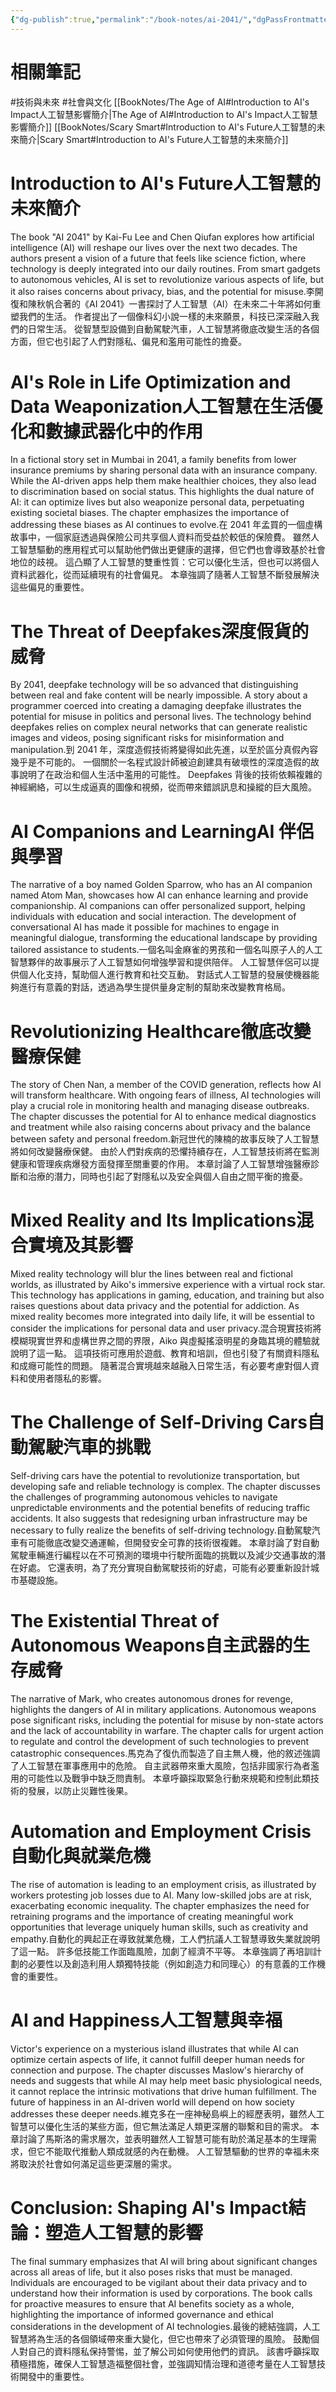 ```yaml
---
{"dg-publish":true,"permalink":"/book-notes/ai-2041/","dgPassFrontmatter":true,"created":"2024-11-24T10:41:53.362+08:00","updated":"2024-11-28T11:49:45.433+08:00"}
---
```


# 相關筆記
#技術與未來 #社會與文化 
[[BookNotes/The Age of AI#Introduction to AI's Impact人工智慧影響簡介\|The Age of AI#Introduction to AI's Impact人工智慧影響簡介]]
[[BookNotes/Scary Smart#Introduction to AI's Future人工智慧的未來簡介\|Scary Smart#Introduction to AI's Future人工智慧的未來簡介]]
# Introduction to AI's Future人工智慧的未來簡介

The book "AI 2041" by Kai-Fu Lee and Chen Qiufan explores how artificial intelligence (AI) will reshape our lives over the next two decades. The authors present a vision of a future that feels like science fiction, where technology is deeply integrated into our daily routines. From smart gadgets to autonomous vehicles, AI is set to revolutionize various aspects of life, but it also raises concerns about privacy, bias, and the potential for misuse.李開復和陳秋帆合著的《AI 2041》一書探討了人工智慧（AI）在未來二十年將如何重塑我們的生活。 作者提出了一個像科幻小說一樣的未來願景，科技已深深融入我們的日常生活。 從智慧型設備到自動駕駛汽車，人工智慧將徹底改變生活的各個方面，但它也引起了人們對隱私、偏見和濫用可能性的擔憂。

# AI's Role in Life Optimization and Data Weaponization人工智慧在生活優化和數據武器化中的作用

In a fictional story set in Mumbai in 2041, a family benefits from lower insurance premiums by sharing personal data with an insurance company. While the AI-driven apps help them make healthier choices, they also lead to discrimination based on social status. This highlights the dual nature of AI: it can optimize lives but also weaponize personal data, perpetuating existing societal biases. The chapter emphasizes the importance of addressing these biases as AI continues to evolve.在 2041 年孟買的一個虛構故事中，一個家庭透過與保險公司共享個人資料而受益於較低的保險費。 雖然人工智慧驅動的應用程式可以幫助他們做出更健康的選擇，但它們也會導致基於社會地位的歧視。 這凸顯了人工智慧的雙重性質：它可以優化生活，但也可以將個人資料武器化，從而延續現有的社會偏見。 本章強調了隨著人工智慧不斷發展解決這些偏見的重要性。

# The Threat of Deepfakes深度假貨的威脅

By 2041, deepfake technology will be so advanced that distinguishing between real and fake content will be nearly impossible. A story about a programmer coerced into creating a damaging deepfake illustrates the potential for misuse in politics and personal lives. The technology behind deepfakes relies on complex neural networks that can generate realistic images and videos, posing significant risks for misinformation and manipulation.到 2041 年，深度造假技術將變得如此先進，以至於區分真假內容幾乎是不可能的。 一個關於一名程式設計師被迫創建具有破壞性的深度造假的故事說明了在政治和個人生活中濫用的可能性。 Deepfakes 背後的技術依賴複雜的神經網絡，可以生成逼真的圖像和視頻，從而帶來錯誤訊息和操縱的巨大風險。

# AI Companions and LearningAI 伴侶與學習

The narrative of a boy named Golden Sparrow, who has an AI companion named Atom Man, showcases how AI can enhance learning and provide companionship. AI companions can offer personalized support, helping individuals with education and social interaction. The development of conversational AI has made it possible for machines to engage in meaningful dialogue, transforming the educational landscape by providing tailored assistance to students.一個名叫金麻雀的男孩和一個名叫原子人的人工智慧夥伴的故事展示了人工智慧如何增強學習和提供陪伴。 人工智慧伴侶可以提供個人化支持，幫助個人進行教育和社交互動。 對話式人工智慧的發展使機器能夠進行有意義的對話，透過為學生提供量身定制的幫助來改變教育格局。

# Revolutionizing Healthcare徹底改變醫療保健

The story of Chen Nan, a member of the COVID generation, reflects how AI will transform healthcare. With ongoing fears of illness, AI technologies will play a crucial role in monitoring health and managing disease outbreaks. The chapter discusses the potential for AI to enhance medical diagnostics and treatment while also raising concerns about privacy and the balance between safety and personal freedom.新冠世代的陳楠的故事反映了人工智慧將如何改變醫療保健。 由於人們對疾病的恐懼持續存在，人工智慧技術將在監測健康和管理疾病爆發方面發揮至關重要的作用。 本章討論了人工智慧增強醫療診斷和治療的潛力，同時也引起了對隱私以及安全與個人自由之間平衡的擔憂。

# Mixed Reality and Its Implications混合實境及其影響

Mixed reality technology will blur the lines between real and fictional worlds, as illustrated by Aiko's immersive experience with a virtual rock star. This technology has applications in gaming, education, and training but also raises questions about data privacy and the potential for addiction. As mixed reality becomes more integrated into daily life, it will be essential to consider the implications for personal data and user privacy.混合現實技術將模糊現實世界和虛構世界之間的界限，Aiko 與虛擬搖滾明星的身臨其境的體驗就說明了這一點。 這項技術可應用於遊戲、教育和培訓，但也引發了有關資料隱私和成癮可能性的問題。 隨著混合實境越來越融入日常生活，有必要考慮對個人資料和使用者隱私的影響。

# The Challenge of Self-Driving Cars自動駕駛汽車的挑戰

Self-driving cars have the potential to revolutionize transportation, but developing safe and reliable technology is complex. The chapter discusses the challenges of programming autonomous vehicles to navigate unpredictable environments and the potential benefits of reducing traffic accidents. It also suggests that redesigning urban infrastructure may be necessary to fully realize the benefits of self-driving technology.自動駕駛汽車有可能徹底改變交通運輸，但開發安全可靠的技術很複雜。 本章討論了對自動駕駛車輛進行編程以在不可預測的環境中行駛所面臨的挑戰以及減少交通事故的潛在好處。 它還表明，為了充分實現自動駕駛技術的好處，可能有必要重新設計城市基礎設施。

# The Existential Threat of Autonomous Weapons自主武器的生存威脅

The narrative of Mark, who creates autonomous drones for revenge, highlights the dangers of AI in military applications. Autonomous weapons pose significant risks, including the potential for misuse by non-state actors and the lack of accountability in warfare. The chapter calls for urgent action to regulate and control the development of such technologies to prevent catastrophic consequences.馬克為了復仇而製造了自主無人機，他的敘述強調了人工智慧在軍事應用中的危險。 自主武器帶來重大風險，包括非國家行為者濫用的可能性以及戰爭中缺乏問責制。 本章呼籲採取緊急行動來規範和控制此類技術的發展，以防止災難性後果。

# Automation and Employment Crisis自動化與就業危機

The rise of automation is leading to an employment crisis, as illustrated by workers protesting job losses due to AI. Many low-skilled jobs are at risk, exacerbating economic inequality. The chapter emphasizes the need for retraining programs and the importance of creating meaningful work opportunities that leverage uniquely human skills, such as creativity and empathy.自動化的興起正在導致就業危機，工人們抗議人工智慧導致失業就說明了這一點。 許多低技能工作面臨風險，加劇了經濟不平等。 本章強調了再培訓計劃的必要性以及創造利用人類獨特技能（例如創造力和同理心）的有意義的工作機會的重要性。

# AI and Happiness人工智慧與幸福

Victor's experience on a mysterious island illustrates that while AI can optimize certain aspects of life, it cannot fulfill deeper human needs for connection and purpose. The chapter discusses Maslow's hierarchy of needs and suggests that while AI may help meet basic physiological needs, it cannot replace the intrinsic motivations that drive human fulfillment. The future of happiness in an AI-driven world will depend on how society addresses these deeper needs.維克多在一座神秘島嶼上的經歷表明，雖然人工智慧可以優化生活的某些方面，但它無法滿足人類更深層的聯繫和目的需求。 本章討論了馬斯洛的需求層次，並表明雖然人工智慧可能有助於滿足基本的生理需求，但它不能取代推動人類成就感的內在動機。 人工智慧驅動的世界的幸福未來將取決於社會如何滿足這些更深層的需求。

# Conclusion: Shaping AI's Impact結論：塑造人工智慧的影響

The final summary emphasizes that AI will bring about significant changes across all areas of life, but it also poses risks that must be managed. Individuals are encouraged to be vigilant about their data privacy and to understand how their information is used by corporations. The book calls for proactive measures to ensure that AI benefits society as a whole, highlighting the importance of informed governance and ethical considerations in the development of AI technologies.最後的總結強調，人工智慧將為生活的各個領域帶來重大變化，但它也帶來了必須管理的風險。 鼓勵個人對自己的資料隱私保持警惕，並了解公司如何使用他們的資訊。 該書呼籲採取積極措施，確保人工智慧造福整個社會，並強調知情治理和道德考量在人工智慧技術開發中的重要性。